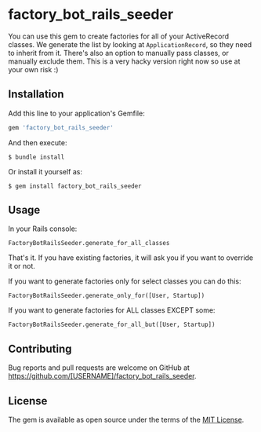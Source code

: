 # factory_bot_rails_seeder

You can use this gem to create factories for all of your ActiveRecord classes. We generate the list by looking at `ApplicationRecord`, so they need to inherit from it. There's also an option to manually pass classes, or manually exclude them. This is a very hacky version right now so use at your own risk :)

## Installation

Add this line to your application's Gemfile:

```ruby
gem 'factory_bot_rails_seeder'
```

And then execute:

    $ bundle install

Or install it yourself as:

    $ gem install factory_bot_rails_seeder

## Usage

In your Rails console:

```
FactoryBotRailsSeeder.generate_for_all_classes
```

That's it. If you have existing factories, it will ask you if you want to override it or not. 

If you want to generate factories only for select classes you can do this:

```
FactoryBotRailsSeeder.generate_only_for([User, Startup])
```

If you want to generate factories for ALL classes EXCEPT some:

```
FactoryBotRailsSeeder.generate_for_all_but([User, Startup])
```

## Contributing

Bug reports and pull requests are welcome on GitHub at https://github.com/[USERNAME]/factory_bot_rails_seeder.

## License

The gem is available as open source under the terms of the [MIT License](https://opensource.org/licenses/MIT).
